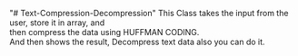 "# Text-Compression-Decompression" 
This Class takes the input from the user, store it in array, and<br>
then compress the data using HUFFMAN CODING.<br>
And then shows the result, Decompress text data also you can do it.
